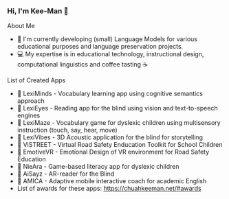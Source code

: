 ### Hi, I'm Kee-Man 👋

About Me

- 🤖 I'm currently developing (small) Language Models for various educational purposes and language preservation projects.
- 💻 My expertise is in educational technology, instructional design, computational linguistics and coffee tasting ☕

List of Created Apps
- 📱 LexiMinds - Vocabulary learning app using cognitive semantics approach
- 📱 LexiEyes - Reading app for the blind using vision and text-to-speech engines
- 📱 LexiMaze - Vocabulary game for dyslexic children using multisensory instruction (touch, say, hear, move)
- 📱 LexiVibes - 3D Acoustic application for the blind for storytelling
- 📱 ViSTREET - Virtual Road Safety Enducation Toolkit for School Children 
- 📱 EmotiveVR - Emotional Design of VR environment for Road Safety Education
- 📱 NieAra - Game-based literacy app for dyslexic children
- 📱 AiSayz - AR-reader for the Blind
- 📱 AMICA - Adaptive mobile interactive coach for academic English
- List of awards for these apps: https://chuahkeeman.net/#awards 

